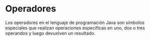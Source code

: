 # Operadores
Los operadores en el lenguaje de programación Java son símbolos especiales que realizan operaciones específicas en uno,
dos o tres operandos y luego devuelven un resultado.
